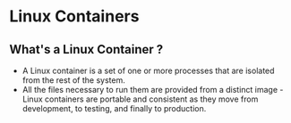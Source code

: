 # Linux Containers

## What's a Linux Container ?

- A Linux container is a set of one or more processes that are isolated from the rest of the system. 
- All the files necessary to run them are provided from a distinct image - Linux containers are portable and consistent as they move from development, to testing, and finally to production.